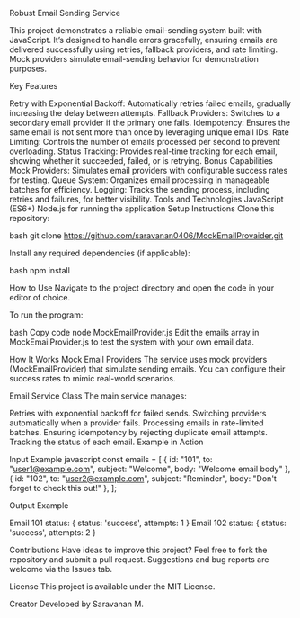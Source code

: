 Robust Email Sending Service

This project demonstrates a reliable email-sending system built with JavaScript. It’s designed to handle errors gracefully, 
ensuring emails are delivered successfully using retries, fallback providers,
and rate limiting. Mock providers simulate email-sending behavior for demonstration purposes.

Key Features

Retry with Exponential Backoff: Automatically retries failed emails, gradually increasing the delay between attempts.
Fallback Providers: Switches to a secondary email provider if the primary one fails.
Idempotency: Ensures the same email is not sent more than once by leveraging unique email IDs.
Rate Limiting: Controls the number of emails processed per second to prevent overloading.
Status Tracking: Provides real-time tracking for each email, showing whether it succeeded, failed, or is retrying.
Bonus Capabilities
Mock Providers: Simulates email providers with configurable success rates for testing.
Queue System: Organizes email processing in manageable batches for efficiency.
Logging: Tracks the sending process, including retries and failures, for better visibility.
Tools and Technologies
JavaScript (ES6+)
Node.js for running the application
Setup Instructions
Clone this repository:

bash
git clone https://github.com/saravanan0406/MockEmailProvaider.git

Install any required dependencies (if applicable):

bash
npm install

How to Use
Navigate to the project directory and open the code in your editor of choice.

To run the program:

bash
Copy code
node MockEmailProvider.js
Edit the emails array in MockEmailProvider.js to test the system with your own email data.

How It Works
Mock Email Providers
The service uses mock providers (MockEmailProvider) that simulate sending emails. You can configure their success rates to mimic real-world scenarios.

Email Service Class
The main service manages:

Retries with exponential backoff for failed sends.
Switching providers automatically when a provider fails.
Processing emails in rate-limited batches.
Ensuring idempotency by rejecting duplicate email attempts.
Tracking the status of each email.
Example in Action

Input Example
javascript
const emails = [
  { id: "101", to: "user1@example.com", subject: "Welcome", body: "Welcome email body" },
  { id: "102", to: "user2@example.com", subject: "Reminder", body: "Don't forget to check this out!" },
];

Output Example

Email 101 status: { status: 'success', attempts: 1 }
Email 102 status: { status: 'success', attempts: 2 }

Contributions
Have ideas to improve this project? Feel free to fork the repository and submit a pull request. Suggestions and bug reports are welcome via the Issues tab.

License
This project is available under the MIT License.

Creator
Developed by Saravanan M.
